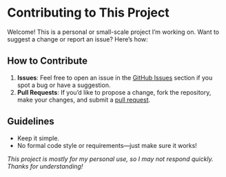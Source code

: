 # Contributing to This Project

Welcome! This is a personal or small-scale project I’m working on. Want to suggest a change or report an issue? Here’s how:

## How to Contribute
1. **Issues**: Feel free to open an issue in the [GitHub Issues](https://github.com/zbejas/orbiscast/issues) section if you spot a bug or have a suggestion.
2. **Pull Requests**: If you’d like to propose a change, fork the repository, make your changes, and submit a [pull request](https://github.com/zbejas/orbiscast/pulls).

## Guidelines
- Keep it simple.
- No formal code style or requirements—just make sure it works!

_This project is mostly for my personal use, so I may not respond quickly. Thanks for understanding!_

